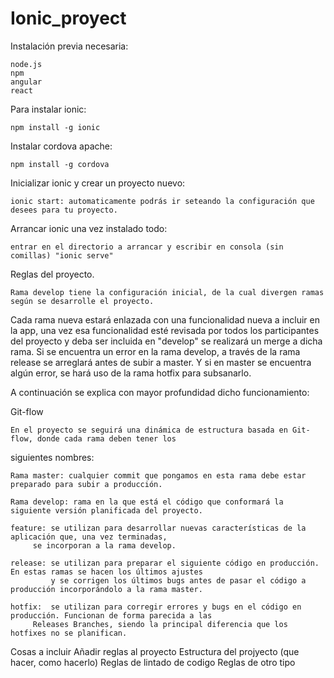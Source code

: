 # Ionic_proyect


Instalación previa necesaria: 
	
	node.js
	npm
	angular
	react

Para instalar ionic: 

	npm install -g ionic

Instalar cordova apache:
	
	npm install -g cordova

Inicializar ionic y crear un proyecto nuevo:

	ionic start: automaticamente podrás ir seteando la configuración que desees para tu proyecto.

Arrancar ionic una vez instalado todo:

	entrar en el directorio a arrancar y escribir en consola (sin comillas) "ionic serve"





Reglas del proyecto.
	
	Rama develop tiene la configuración inicial, de la cual divergen ramas según se desarrolle el proyecto.
Cada rama nueva estará enlazada con una funcionalidad nueva a incluir en la app, una vez esa funcionalidad esté 
revisada por todos los participantes del proyecto y deba ser incluida en "develop" se realizará un merge a dicha
rama. Si se encuentra un error en la rama develop, a través de la rama release se arreglará antes de subir a master. 
Y si en master se encuentra algún error, se hará uso de la rama hotfix para subsanarlo.

A continuación se explica con mayor profundidad dicho funcionamiento:

Git-flow

	En el proyecto se seguirá una dinámica de estructura basada en Git-flow, donde cada rama deben tener los 
siguientes nombres:

	Rama master: cualquier commit que pongamos en esta rama debe estar preparado para subir a producción.

	Rama develop: rama en la que está el código que conformará la siguiente versión planificada del proyecto.

	feature: se utilizan para desarrollar nuevas características de la aplicación que, una vez terminadas, 
		 se incorporan a la rama develop.

	release: se utilizan para preparar el siguiente código en producción. En estas ramas se hacen los últimos ajustes 
	         y se corrigen los últimos bugs antes de pasar el código a producción incorporándolo a la rama master.

	hotfix:  se utilizan para corregir errores y bugs en el código en producción. Funcionan de forma parecida a las 
		 Releases Branches, siendo la principal diferencia que los hotfixes no se planifican.



Cosas a incluir
	Añadir reglas al proyecto
	Estructura del projyecto (que hacer, como hacerlo)
	Reglas de lintado de codigo
	Reglas de otro tipo

	



